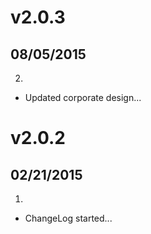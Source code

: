 # v2.0.3
## 08/05/2015

2. [](#improved)
  * Updated corporate design...

# v2.0.2
## 02/21/2015

1. [](#new)
  * ChangeLog started...
